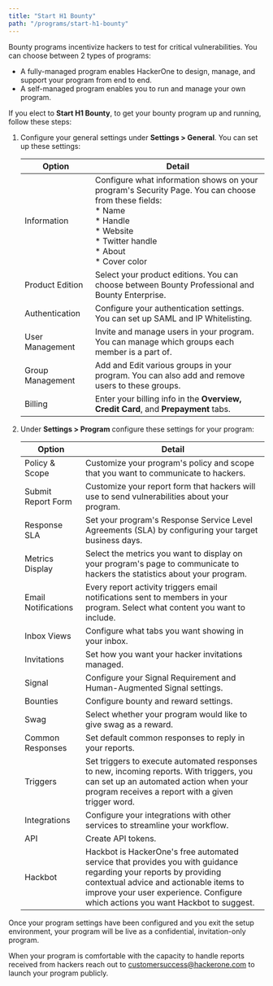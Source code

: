 ```yaml
---
title: "Start H1 Bounty"
path: "/programs/start-h1-bounty"
---
```


Bounty programs incentivize hackers to test for critical vulnerabilities. You can choose between 2 types of programs:
* A fully-managed program enables HackerOne to design, manage, and support your program from end to end. 
* A self-managed program enables you to run and manage your own program. 

If you elect to **Start H1 Bounty**, to get your bounty program up and running, follow these steps:

1. Configure your general settings under **Settings > General**. You can set up these settings:
   
   Option | Detail
   ------ | ------
   Information | Configure what information shows on your program's Security Page. You can choose from these fields: <br> * Name <br> * Handle <br> * Website <br> * Twitter handle <br> * About <br> * Cover color
   Product Edition | Select your product editions. You can choose between Bounty Professional and Bounty Enterprise. 
   Authentication | Configure your authentication settings. You can set up SAML and IP Whitelisting.
   User Management | Invite and manage users in your program. You can manage which groups each member is a part of. 
   Group Management | Add and Edit various groups in your program. You can also add and remove users to these groups. 
   Billing | Enter your billing info in the **Overview, Credit Card**, and **Prepayment** tabs. 
   
2. Under **Settings > Program** configure these settings for your program:

   Option | Detail
   ------ | -------
   Policy & Scope | Customize your program's policy and scope that you want to communicate to hackers. 
   Submit Report Form | Customize your report form that hackers will use to send vulnerabilities about your program. 
   Response SLA | Set your program's Response Service Level Agreements (SLA) by configuring your target business days. 
   Metrics Display | Select the metrics you want to display on your program's page to communicate to hackers the statistics about your program.
   Email Notifications | Every report activity triggers email notifications sent to members in your program. Select what content you want to include. 
   Inbox Views | Configure what tabs you want showing in your inbox. 
   Invitations | Set how you want your hacker invitations managed. 
   Signal | Configure your Signal Requirement and Human-Augmented Signal settings. 
   Bounties | Configure bounty and reward settings. 
   Swag | Select whether your program would like to give swag as a reward. 
   Common Responses | Set default common responses to reply in your reports. 
   Triggers | Set triggers to execute automated responses to new, incoming reports. With triggers, you can set up an automated action when your program receives a report with a given trigger word.
   Integrations | Configure your integrations with other services to streamline your workflow. 
   API | Create API tokens.
   Hackbot | Hackbot is HackerOne's free automated service that provides you with guidance regarding your reports by providing contextual advice and actionable items to improve your user experience. Configure which actions you want Hackbot to suggest.   
   
Once your program settings have been configured and you exit the setup environment, your program will be live as a confidential, invitation-only program. 

When your program is comfortable with the capacity to handle reports received from hackers reach out to customersuccess@hackerone.com to launch your program publicly. 
